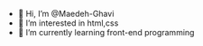 - 👋 Hi, I’m @Maedeh-Ghavi
- 👀 I’m interested in html,css
- 🌱 I’m currently learning front-end programming


<!---
Maedeh-Ghavi/Maedeh-Ghavi is a ✨ special ✨ repository because its `README.md` (this file) appears on your GitHub profile.
You can click the Preview link to take a look at your changes.
--->
